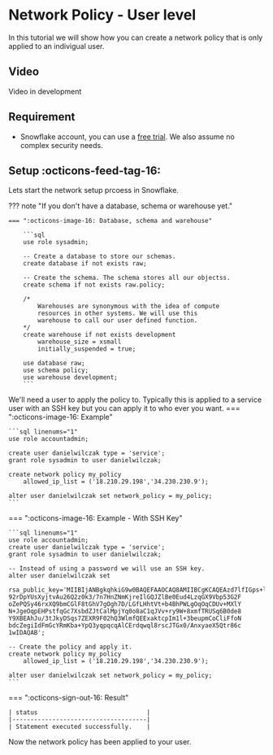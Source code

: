 # Network Policy - User level
In this tutorial we will show how you can create a network policy that is only applied to an indivigual user.

## Video
Video in development

## Requirement
- Snowflake account, you can use a [free trial](https://signup.snowflake.com/). We also assume no complex security needs.

## Setup :octicons-feed-tag-16:
Lets start the network setup prcoess in Snowflake. 

??? note "If you don't have a database, schema or warehouse yet."

    === ":octicons-image-16: Database, schema and warehouse"

        ```sql
        use role sysadmin;
        
        -- Create a database to store our schemas.
        create database if not exists raw;

        -- Create the schema. The schema stores all our objectss.
        create schema if not exists raw.policy;

        /*
            Warehouses are synonymous with the idea of compute
            resources in other systems. We will use this
            warehouse to call our user defined function.
        */
        create warehouse if not exists development 
            warehouse_size = xsmall
            initially_suspended = true;

        use database raw;
        use schema policy;
        use warehouse development;
        ```


We'll need a user to apply the policy to. Typically this is applied to a service user with an SSH key but you can apply it to who ever you want.
=== ":octicons-image-16: Example"

    ```sql linenums="1"
    use role accountadmin;

    create user danielwilczak type = 'service';
    grant role sysadmin to user danielwilczak;

    create network policy my_policy 
        allowed_ip_list = ('18.210.29.198','34.230.230.9');
        
    alter user danielwilczak set network_policy = my_policy;
    ```

=== ":octicons-image-16: Example - With SSH Key"

    ```sql linenums="1"
    use role accountadmin;
    create user danielwilczak type = 'service';
    grant role sysadmin to user danielwilczak;

    -- Instead of using a password we will use an SSH key.
    alter user danielwilczak set 
        rsa_public_key='MIIBIjANBgkqhkiG9w0BAQEFAAOCAQ8AMIIBCgKCAQEAzd7lfIGps+lBXrVCT05l
    92rDpYUsXyjtvAu26Q2z0k3/7n7HnZNmKjreIlGQJZlBe0Eud4LzqGX9Vbp53G2F
    oZePQSy46rxXQ9bmCGlF8tGhV7gOgh7D/LGfLHhtVt+b4BhPWLgOqOqCDUv+MXlY
    N+JgeOqpEHPstfqGc7XsbdZJtCalMpjYq0o8aC1qJVv+ry9W+8xmfTRUSq6B0de8
    Y9XBEAhJu/3tJkyDSqs7ZEXR9F02hQ3WlmfQEExaktcpIm1l+3beupmCoCliFfoN
    bdcZegiIdFmGcYRmKba+YpQ3yqpqcqAlCErdqwql8rscJTGx0/AnxyaeX5Qtr86c
    1wIDAQAB';

    -- Create the policy and apply it.
    create network policy my_policy 
        allowed_ip_list = ('18.210.29.198','34.230.230.9');
    
    alter user danielwilczak set network_policy = my_policy;
    ```

=== ":octicons-sign-out-16: Result"

    | status                              |
    |-------------------------------------|
    | Statement executed successfully.    |


Now the network policy has been applied to your user.